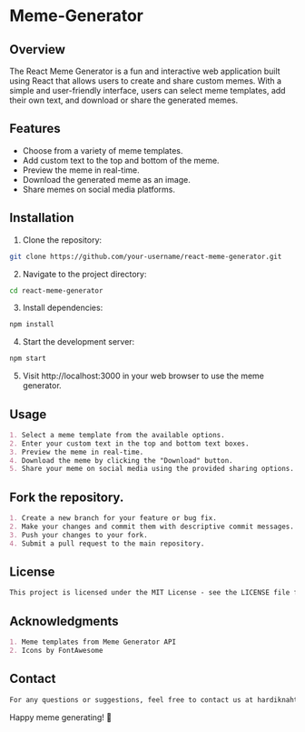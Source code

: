# Meme-Generator

## Overview
The React Meme Generator is a fun and interactive web application built using React that allows users to create and share custom memes. With a simple and user-friendly interface, users can select meme templates, add their own text, and download or share the generated memes.

## Features
- Choose from a variety of meme templates.
- Add custom text to the top and bottom of the meme.
- Preview the meme in real-time.
- Download the generated meme as an image.
- Share memes on social media platforms.


## Installation


1. Clone the repository:
```bash
git clone https://github.com/your-username/react-meme-generator.git
```
2. Navigate to the project directory:
```bash
cd react-meme-generator
```
3. Install dependencies:
```bash
npm install
```
4. Start the development server:
```bash
npm start
```
5. Visit http://localhost:3000 in your web browser to use the meme generator.

## Usage

```markdown
1. Select a meme template from the available options.
2. Enter your custom text in the top and bottom text boxes.
3. Preview the meme in real-time.
4. Download the meme by clicking the "Download" button.
5. Share your meme on social media using the provided sharing options.
```

## Fork the repository.

```markdown
1. Create a new branch for your feature or bug fix.
2. Make your changes and commit them with descriptive commit messages.
3. Push your changes to your fork.
4. Submit a pull request to the main repository.
```

## License

```markdown
This project is licensed under the MIT License - see the LICENSE file for details.
```

## Acknowledgments

```markdown
1. Meme templates from Meme Generator API
2. Icons by FontAwesome
```

## Contact

```markdown
For any questions or suggestions, feel free to contact us at hardiknahta111@gmail.com.
```

Happy meme generating! 🚀
